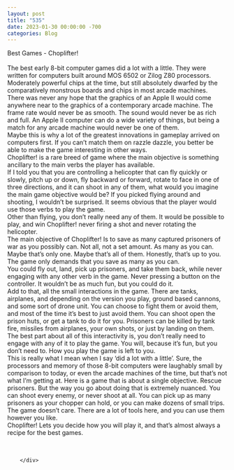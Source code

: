 ```yaml
---
layout: post
title: "535"
date: 2023-01-30 00:00:00 -700
categories: Blog
---
```


<div class="blog-content">
				<div class="paragraph"><span><span>Best Games - Choplifter!</span></span><br><span></span><br><span><span>The best early 8-bit computer games did a lot with a little. They were written for computers built around MOS 6502 or Zilog Z80 processors. Moderately powerful chips at the time, but still absolutely dwarfed by the comparatively monstrous boards and chips in most arcade machines.</span></span><br><span></span><span><span>There was never any hope that the graphics of an Apple II would come anywhere near to the graphics of a contemporary arcade machine. The frame rate would never be as smooth. The sound would never be as rich and full. An Apple II computer can do a wide variety of things, but being a match for any arcade machine would never be one of them.</span></span><br><span></span><span><span>Maybe this is why a lot of the greatest innovations in gameplay arrived on computers first. If you can&rsquo;t match them on razzle dazzle, you better be able to make the game interesting in other ways.</span></span><br><span></span><span><span>Choplifter! is a rare breed of game where the main objective is something ancillary to the main verbs the player has available.&nbsp;</span></span><br><span></span><span><span>If I told you that you are controlling a helicopter that can fly quickly or slowly, pitch up or down, fly backward or forward, rotate to face in one of three directions, and it can shoot in any of them, what would you imagine the main game objective would be? If you picked flying around and shooting, I wouldn&rsquo;t be surprised. It seems obvious that the player would use those verbs to play the game.</span></span><br><span></span><span><span>Other than flying, you don&rsquo;t really need any of them. It would be possible to play, and win Choplifter! never firing a shot and never rotating the helicopter.</span></span><br><span></span><span><span>The main objective of Choplifter! Is to save as many captured prisoners of war as you possibly can. Not all, not a set amount. As many as you can. Maybe that&rsquo;s only one. Maybe that&rsquo;s all of them. Honestly, that&rsquo;s up to you. The game only demands that you save as many as you can.</span></span><br><span></span><span><span>You could fly out, land, pick up prisoners, and take them back, while never engaging with any other verb in the game. Never pressing a button on the controller. It wouldn&rsquo;t be as much fun, but you could do it.</span></span><br><span></span><span><span>Add to that, all the small interactions in the game. There are tanks, airplanes, and depending on the version you play, ground based cannons, and some sort of drone unit. You can choose to fight them or avoid them, and most of the time it&rsquo;s best to just avoid them. You can shoot open the prison huts, or get a tank to do it for you. Prisoners can be killed by tank fire, missiles from airplanes, your own shots, or just by landing on them.</span></span><br><span></span><span><span>The best part about all of this interactivity is, you don&rsquo;t really need to engage with any of it to play the game. You will, because it&rsquo;s fun, but you don&rsquo;t need to. How you play the game is left to you.</span></span><br><span></span><span><span>This is really what I mean when I say &lsquo;did a lot with a little&rsquo;. Sure, the processors and memory of those 8-bit computers were laughably small by comparison to today, or even the arcade machines of the time, but that&rsquo;s not what I&rsquo;m getting at. Here is a game that is about a single objective. Rescue prisoners. But the way you go about doing that is extremely nuanced. You can shoot every enemy, or never shoot at all. You can pick up as many prisoners as your chopper can hold, or you can make dozens of small trips. The game doesn&rsquo;t care. There are a lot of tools here, and you can use them however you like.</span></span><br><span></span><span><span>Choplifter! Lets you decide how you will play it, and that&rsquo;s almost always a recipe for the best games.</span></span><br><br><span></span><br></div>

		</div>
        